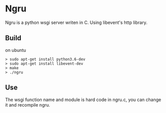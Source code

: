 # Ngru

Ngru is a python wsgi server writen in C. Using libevent's http library.

## Build

on ubuntu

```
> sudo apt-get install python3.6-dev
> sudo apt-get install libevent-dev
> make
> ./ngru
```

## Use

The wsgi function name and module is hard code in ngru.c, you can change it and recompile ngru.
